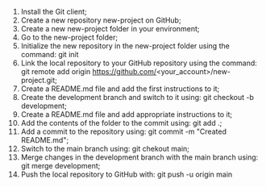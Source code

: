 1. Install the Git client;
2. Create a new repository new-project on GitHub;
3. Create a new new-project folder in your environment;
4. Go to the new-project folder;
5. Initialize the new repository in the new-project folder using the command: git init
6. Link the local repository to your GitHub repository using the command: git remote add origin https://github.com/<your_account>/new-project.git;
7. Create a README.md file and add the first instructions to it;
8. Create the development branch and switch to it using: git checkout -b development;
9. Create a README.md file and add appropriate instructions to it;
10. Add the contents of the folder to the commit using: git add .;
11. Add a commit to the repository using: git commit -m "Created README.md";
12. Switch to the main branch using: git chekout main;
13. Merge changes in the development branch with the main branch using: git merge development;
14. Push the local repository to GitHub with: git push -u origin main